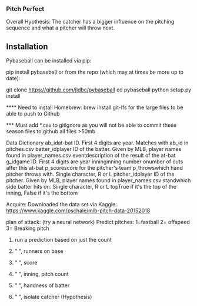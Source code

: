 ### Pitch Perfect

Overall Hypthesis: The catcher has a bigger influence on the pitching sequence and what a pitcher will throw next.


## Installation

Pybaseball can be installed via pip:

pip install pybaseball
or from the repo (which may at times be more up to date):

git clone https://github.com/jldbc/pybaseball
cd pybaseball
python setup.py install


**** Need to install Homebrew: brew install git-lfs for the large files to be able to push to Github


*** Must add *.csv to gitignore as you will not be able to commit these season files to github all files >50mb






Data Dictionary
ab_idat-bat ID. First 4 digits are year. Matches with ab_id in pitches.csv
batter_idplayer ID of the batter. Given by MLB, player names found in player_names.csv
eventdescription of the result of the at-bat
g_idgame ID. First 4 digits are year
inninginning number
onumber of outs after this at-bat
p_scorescore for the pitcher's team
p_throwswhich hand pitcher throws with. Single character, R or L
pitcher_idplayer ID of the pitcher. Given by MLB, player names found in player_names.csv
standwhich side batter hits on. Single character, R or L
topTrue if it's the top of the inning, False if it's the bottom


Acquire:
Downloaded the data set via Kaggle: https://www.kaggle.com/pschale/mlb-pitch-data-20152018

plan of attack:
(try a neural network) 
Predict pitches: 1=fastball 2= offspeed 3= Breaking pitch

1. run a prediction based on just the count
2. " ", runners on base
3. " ", score
4. " ", inning, pitch count
4. " ", handness of batter

5. " ", isolate catcher 
(Hypothesis)